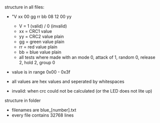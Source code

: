 structure in all files:
- "V xx 00 gg rr bb 08 12 00 yy
  + V  = 1 (valid) / 0 (invalid) 
  + xx = CRC1 value
  + yy = CRC2  value plain
  + gg = green value plain
  + rr = red   value plain
  + bb = blue  value plain
  + all tests where made with an mode 0, attack of 1, random 0, release 2, hold 2, group 0

- value is in range 0x00 - 0x3f
- all values are hex values and seperated by whitespaces
- invalid: when crc could not be calculated (or the LED does not lite up)
  
structure in folder
- filenames are blue_[number].txt
- every file contains 32768 lines
